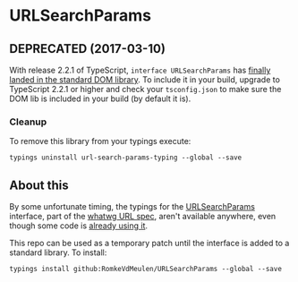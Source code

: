 # URLSearchParams

## DEPRECATED (2017-03-10) ##

With release 2.2.1 of TypeScript, `interface URLSearchParams` has [finally landed in the standard DOM library](https://github.com/Microsoft/TypeScript/blob/v2.2.1/lib/lib.dom.d.ts#L13858). To include it in your build, upgrade to TypeScript 2.2.1 or higher and check your `tsconfig.json` to make sure the DOM lib is included in your build (by default it is).

### Cleanup ###

To remove this library from your typings execute:

```
typings uninstall url-search-params-typing --global --save
```

## About this ##

By some unfortunate timing, the typings for the [URLSearchParams](URLSearchParams) interface, part of the
[whatwg URL spec](https://url.spec.whatwg.org/#urlsearchparams), aren't available anywhere, even though some code is
[already using it](https://github.com/DefinitelyTyped/DefinitelyTyped/blob/dcb46429c820bac49c31ef9f4ee4154cac01fb80/whatwg-fetch/whatwg-fetch.d.ts#L31).

This repo can be used as a temporary patch until the interface is added to a standard library. To install:

```
typings install github:RomkeVdMeulen/URLSearchParams --global --save
```
